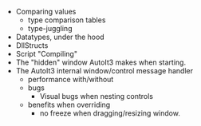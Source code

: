 * Comparing values
  * type comparison tables
  * type-juggling
* Datatypes, under the hood
* DllStructs
* Script "Compiling"
* The "hidden" window AutoIt3 makes when starting.
* The AutoIt3 internal window/control message handler
  * performance with/without
  * bugs
    * Visual bugs when nesting controls
  * benefits when overriding
    * no freeze when dragging/resizing window.
